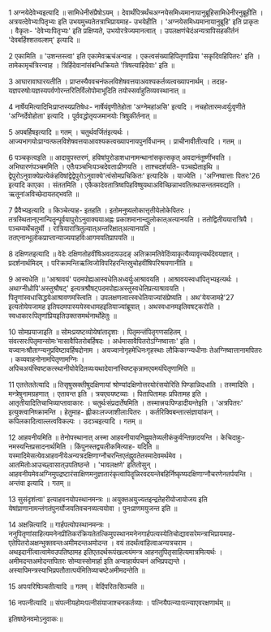 

  
1 अग्नयेदेवेभ्यइत्यादि ॥ सामिधेनीसंप्रैषोऽयम् । देवार्थंपित्रर्थंचअग्नयेसमिध्यमानायानुब्रूहिसामिधेनीरनुब्रूहीति । अत्रयत्देवेभ्यःपितृभ्यः इति उभयमुच्यतेतत्राभिप्रायमाह- उभयेहीति । 'अग्नयेसमिध्यमानायानुब्रूहि' इति प्राकृतः । वैकृतः- 'देवेभ्यःपितृभ्यः' इति प्रक्षिप्यते, उभयोरत्रेज्यमानत्वात् । उपलक्षणंचेदंअन्यत्रापिसहकीर्तनं 'देवबर्हिश्शतवल्शम्' इत्यादि ॥

2 एकामिति ॥ 'उशन्तस्त्वा' इति एकामेवऋचंअन्वाह । एकत्वसंख्याहिपितृणांप्रिया 'सकृदिवहिपितरः' इति । तामेकामृचंत्रिरन्वाह । त्रिर्हिदेवानांसंबन्धिक्रियते 'त्रिषत्याहिदेवाः' इति ॥

3 आघारावाघारयतीति । प्राप्तस्यैववचनंफलविशेषवत्तयाअवश्यकर्तव्यत्वख्यापनार्थम् । तदाह-यज्ञपरुषोःयज्ञस्यपर्वणोरन्तरितिर्विलोपोमाभूदिति तयोस्सर्वाहुतिव्यवस्थानात् ॥

4 नार्षेयमित्यादिभिःप्राप्तस्यप्रतिषेधः- नार्षेयंवृणीतेहोता 'अग्नेमहांअसि' इत्यदि । नचहोतारमध्वर्युःवृणीते 'अग्निर्देवोहोता' इत्यादि । पूर्ववद्धोतृयजमानयोः त्रिषुकीर्तनात् ॥

5 अपबर्हिषइत्यादि ॥ गतम् । चतुर्थवर्जितंइत्यर्थः । आज्यभागयोःप्राग्वत्फलविशेषवत्तयाआवश्यकत्वख्यापनायपुनर्विधानम् । प्राचीनावीतीत्यादि । गतम् ॥

6 पञ्चकृत्वइति ॥ आदावुपस्तरणं, हविषांपुरोडाशधानामन्थानांसकृत्सकृत् अवदानंतूष्णींभवति । अभिघारणंपञ्चममिति । एतैःपञ्चभिःपञ्चदेवताःप्रीणयति । ताश्चदर्शयति- पञ्चह्येताइथि ॥ द्वेपुरोऽनुवाक्येप्रत्येकंहविषांद्वेद्वेपुरोऽनुवाक्ये'त्वंसोमप्रचिकितः' इत्यादिके । याज्येति । 'अग्निष्वात्ताः पितरः'26 इत्यादि काएका । संततमिति । एकैकादेवतात्रिष्वपिहविष्षुयथाअविच्छिन्नाभवतितथासन्ततमवद्यति । ऋतूनांअविच्छेदायतद्भवति ॥

7 प्रैवैभ्यइत्यादि ॥ किञ्चेत्याह- इतहति । इतोमनुष्यलोकात्तृतीयेलोकेपितरः । तत्रस्थितान्एनान्पितॄन्पूर्वयापुरोऽनुवाक्ययाअह्नः प्रकाशमानान्द्युलोकात्अत्यानयति । ततोद्वितीययारात्रियै । पञ्चम्यर्थेचतुर्थी । रात्रियारात्रितुल्यात्अन्तरिक्षात्अत्यानयति । ततएनान्भूलोकप्राप्तान्याज्ययाहविःआगमयतिप्रापयति ॥

8 दक्षिणतइत्यादि ॥ वेदेः दक्षिणतोहवींषिअवदायउदङ् अतिक्रामतिवेदिंव्याकृत्यैव्यावृत्त्यर्थंदेवयज्ञात् । प्रदर्शनार्थमिदम् । परिक्रामन्तिऋत्विजोविपरिहरन्तिस्रुचोहवींषिपरिश्रयणानीति ॥

9 आस्वधेति ॥ 'आश्रावयं' पदमपोह्यआस्वधेतिअध्वर्युःआश्रावयति । आश्रावयस्वधांपितृभ्यइत्यर्थः । अथाग्नीध्रोपि'अस्तुश्रौषट्' इत्यत्रश्रौषट्पदमपोह्यअस्तुस्वधेतिप्रत्याश्रावयति । पितॄणांस्वधासिद्धयेआश्रावणमस्त्विति । उपलक्षणत्वात्स्वधेतियाज्यांसंप्रेष्यति । अथ'येयजामहे'27 इत्यतोयेयजामह इतिपदमपास्ययेस्वधामहइतियाज्यांब्रूयात् । अथस्वधानमइतिवषट्करोति । स्वधाकारःपितृणांप्रियइतिउक्तसमर्थनार्थोहेतुः ॥

10 सोमप्रयाजाइति ॥ सोमःप्रयष्टव्योयेषांतादृशाः । पितृमन्तंपितृगणसहितम् । संवत्सरःपितृमान्सोमः'मासावैपितरोबर्हिषदः । अर्धमासावैपितरोऽग्निष्वात्ताः' इति । यज्वानःश्रौताग्न्यनुप्रविष्टावर्हिषदोनाम । अयज्वानोगृहमेधिनःगृहस्थाः लौकिकाग्न्यधीनाः तेअग्निष्वात्तानामपितरः । कव्यवाहनोनामपितृणामग्निः । अपिचअयंस्विष्टकत्स्थानीयोवेदितव्यःयथादेवानांस्विष्टकृन्नामएवमयंपितृणामिति ॥

11 एतत्तेततेत्यादि ॥ तिसृषुस्रक्तीषुदक्षिणायां श्रोण्यांदक्षिणोत्तरयोरंसयोरिति पिण्डान्निदधाति । तस्मादिति । मन्त्रेषुनामग्रहणात् । एतावन्त इति । त्रयएवयष्टव्याः । पितापितामहः प्रपितामह इति । आतृतीयादितिचाभिव्याप्तावाकारः । चतुर्थःसंप्रदार्तेषमिति । तस्मात्त्रयःपिण्डादीयन्तेइति । 'अत्रपितरः' इत्युक्त्वानिष्क्रामन्ति । हेतुमाह- ह्लीकाःलज्जाशीलाःपितरः । कर्तरिक्विबन्तात्संज्ञायांकन् । कपिलकादित्वाल्लत्वविकल्पः । उदञ्चइत्यादि । गतम् ॥

12 आहवनीयमिति ॥ तेनोपस्थानात् अस्मा आहवनीयायनिह्नुवतेव्यलीकंकुर्वन्तिछादयन्ति । केचिदाहुः- नमस्यन्तिप्रसादनार्थमिति । किंपुनस्तद्व्यलीकमित्याह- यदिति ॥ यस्मादिमेसत्येवआहवनीयेअन्यत्रदक्षिणाग्नौचरन्तिएतंह्नुवतेतस्मादेवमर्थमेव । आतमितोःआउच्छ्वासात्उपतिष्ठन्ते । 'भावलक्षणे' इतितोसुन् । आहवनीयमेवअग्निमुपद्रष्टारंसाक्षिणमनुज्ञातारंकृत्वापितॄन्निरवदयन्तेबहिर्निष्कृष्यदक्षिणाग्नौचरणेनतर्पयन्ति । अन्तंवा इत्यादि । गतम् ॥

13 सुसंदृशंत्वा' इत्याहवनयोपस्थानमन्त्रः ॥ अयुक्तअयुज्यतइन्द्रतेहरीयोजायोजय इति येषांप्राणानामन्तंगतंपुनर्योजयतिवचनव्यत्ययोवा । पुनःप्राणमयुजन्त इति ॥

14 अक्षन्नित्यादि ॥ गार्हपत्योपस्थानमन्त्रः । ननुपितृणांसाहित्यमनेनप्रीतिकरंक्रियतेतत्किमुपस्थानमनेनगार्हपत्यस्येतिचोद्यावसरेमन्त्राभिप्रायमाह- एतेपितरोअक्षन्भुक्तवन्तःअमीमदन्तअमोदन्त । वयं तदर्थंत्वांहित्वाअन्यत्रचराम । अथइदानींत्वात्वामेवउपतिष्ठामह इतिएतदर्थरूपंखल्वयंमन्त्र आहनतुपितृसाहित्यमात्रमित्यर्थः । अमीमदन्तअमोदन्तपितरः सोम्यास्सोमार्हा इति अन्वाहार्यपचनं अभिप्रपद्यन्ते । अस्यापिमन्त्रस्याभिप्रपतौतात्पर्यमितिव्याचष्टेअमीमदन्तेति ॥

15 अपःपरिषिञ्चतीत्यादि ॥ गतम् । वेदिंपरितःसिञ्चति ॥

16 नपत्नीत्यादि ॥ संपत्नीयहोमःपत्नीसंयाजाश्चनकर्तव्याः । पत्नियैपत्न्याःपत्न्याएवरक्षणार्थम् ॥ 

इतिषष्ठेनवमोऽनुवाकः॥  
